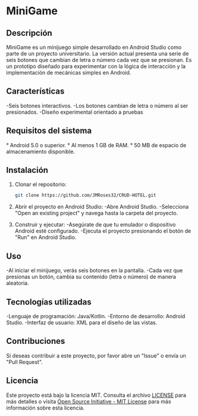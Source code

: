 # MiniGame

## Descripción
MiniGame es un minijuego simple desarrollado en Android Studio como parte de un proyecto universitario. 
La versión actual presenta una serie de seis botones que cambian de letra o número cada vez que se presionan. 
Es un prototipo diseñado para experimentar con la lógica de interacción y la implementación de mecánicas simples en Android.

## Características

-Seis botones interactivos.
-Los botones cambian de letra o número al ser presionados.
-Diseño experimental orientado a pruebas

## Requisitos del sistema
° Android 5.0 o superior.
° Al menos 1 GB de RAM.
° 50 MB de espacio de almacenamiento disponible.

## Instalación
1. Clonar el repositorio:
   ```bash
   git clone https://github.com/JMRoses32/CRUD-HOTEL.git
2. Abrir el proyecto en Android Studio:
  -Abre Android Studio.
  -Selecciona "Open an existing project" y navega hasta la carpeta del proyecto.
   
3. Construir y ejecutar:
  -Asegúrate de que tu emulador o dispositivo Android esté configurado.
  -Ejecuta el proyecto presionando el botón de "Run" en Android Studio.

## Uso
-Al iniciar el minijuego, verás seis botones en la pantalla.
-Cada vez que presionas un botón, cambia su contenido (letra o número) de manera aleatoria.

## Tecnologías utilizadas
-Lenguaje de programación: Java/Kotlin.
-Entorno de desarrollo: Android Studio.
-Interfaz de usuario: XML para el diseño de las vistas.

## Contribuciones
Si deseas contribuir a este proyecto, por favor abre un "Issue" o envía un "Pull Request".

## Licencia
Este proyecto está bajo la licencia MIT. Consulta el archivo [LICENSE](LICENSE) para más detalles o visita [Open Source Initiative - MIT License](https://opensource.org/licenses/MIT) para más información sobre esta licencia.
